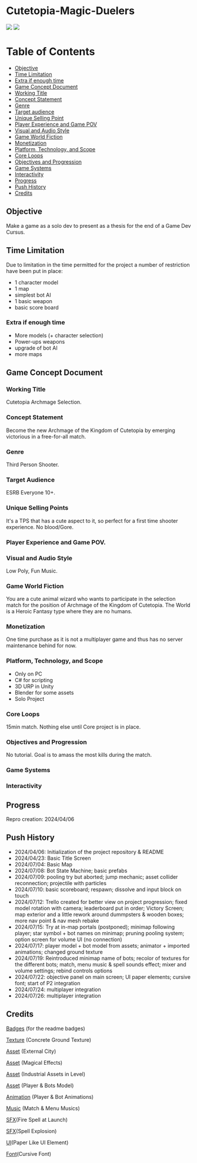 ﻿# Cutetopia-Magic-Duelers
![](https://img.shields.io/badge/Project-NotReady-red)
![](https://img.shields.io/badge/GCD-Incomplete-yellow)

# Table of Contents
- [Objective](#Objective)
- [Time Limitation](#TimeLimitation)
- [Extra if enough time](#Extra)
- [Game Concept Document](#GCD)
- [Working Title](#Title)
- [Concept Statement](#Concept)
- [Genre](#Genre)
- [Target audience](#Target)
- [Unique Selling Point](#Sell)
- [Player Experience and Game POV](#POV)
- [Visual and Audio Style](#Style)
- [Game World Fiction](#World)
- [Monetization](#Money)
- [Platform, Technology, and Scope](#PTS)
- [Core Loops](#Loop)
- [Objectives and Progression](#Obj)
- [Game Systems](#Syst)
- [Interactivity](#Int)
- [Progress](#Progress)
- [Push History](#History)
- [Credits](#Credits)

<a id="Objective"></a>
## Objective
Make a game as a solo dev to present as a thesis for the end of a Game Dev Cursus.

<a id="TimeLimitation"></a>
## Time Limitation
Due to limitation in the time permitted for the project a number of restriction have been put in place:
+ 1 character model
+ 1 map
+ simplest bot AI
+ 1 basic weapon
+ basic score board

<a id="Extra"></a>
### Extra if enough time
+ More models (+ character selection)
+ Power-ups weapons
+ upgrade of bot AI
+ more maps

<a id="GCD"></a>
## Game Concept Document
<a id="Title"></a>
### Working Title
  Cutetopia Archmage Selection.
  
<a id="Concept"></a>
### Concept Statement
  Become the new Archmage of the Kingdom of Cutetopia by emerging victorious in a free-for-all match.
  
<a id="Genre"></a>
### Genre
  Third Person Shooter.
  
<a id="Target"></a>
### Target Audience
  ESRB Everyone 10+.
  
<a id="Sell"></a>
### Unique Selling Points
  It's a TPS that has a cute aspect to it, so perfect for a first time shooter experience. No blood/Gore.
  
<a id="POV"></a>
### Player Experience and Game POV.
    
<a id="Style"></a>
### Visual and Audio Style
  Low Poly, Fun Music.
  
<a id="World"></a>
### Game World Fiction
  You are a cute animal wizard who wants to participate in the selection match for the position of Archmage of the Kingdom of Cutetopia. The World is a Heroic Fantasy type where they are no humans.
  
<a id="Money"></a>
### Monetization
  One time purchase as it is not a multiplayer game and thus has no server maintenance behind for now.
  
<a id="PTS"></a>
### Platform, Technology, and Scope
+ Only on PC
+ C# for scripting
+ 3D URP in Unity 
+ Blender for some assets
+ Solo Project
  
<a id="Loop"></a>
### Core Loops
  15min match. Nothing else until Core project is in place.
  
<a id="Obj"></a>
### Objectives and Progression
  No tutorial. Goal is to amass the most kills during the match.
  
<a id="Syst"></a>
### Game Systems

<a id="Int"></a>
### Interactivity

<a id="Progress"></a>
## Progress
Repro creation: 2024/04/06

<a id="History"></a>
## Push History
+ 2024/04/06: Initialization of the project repository & README
+ 2024/04/23: Basic Title Screen
+ 2024/07/04: Basic Map
+ 2024/07/08: Bot State Machine; basic prefabs
+ 2024/07/09: pooling try but aborted; jump mechanic; asset collider reconnection; projectile with particles
+ 2024/07/10: basic scoreboard; respawn; dissolve and input block on touch
+ 2024/07/12: Trello created for better view on project progression; fixed model rotation with camera; leaderboard put in order; Victory Screen; map exterior and a little rework around dummpsters & wooden boxes; more nav point & nav mesh rebake
+ 2024/07/15: Try at in-map portals (postponed); minimap following player; star symbol + bot names on minimap; pruning pooling system; option screen for volume UI (no connection)
+ 2024/07/17: player model + bot model from assets; animator + imported animations; changed ground texture
+ 2024/07/19: Reintroduced minimap name of bots; recolor of textures for the different bots; match, menu music & spell sounds effect; mixer and volume settings; rebind controls options
+ 2024/07/22: objective panel on main screen; UI paper elements; cursive font; start of P2 integration
+ 2024/07/24: multiplayer integration
+ 2024/07/26: multiplayer integration



<a id="Credits"></a>
## Credits

[Badges](https://shields.io/) (for the readme badges)

[Texture](https://ambientcg.com/) (Concrete Ground Texture)

[Asset](https://kenney.nl/assets/city-kit-commercial) (External City)

[Asset](https://assetstore.unity.com/packages/vfx/particles/spells/magic-effects-free-247933) (Magical Effects)

[Asset](https://assetstore.unity.com/packages/3d/environments/industrial/rpg-fps-game-assets-for-pc-mobile-industrial-set-v2-0-86679) (Industrial Assets in Level)

[Asset](https://assetstore.unity.com/packages/3d/characters/humanoids/lowpoly-survival-character-rio-273074) (Player & Bots Model)

[Animation](https://www.mixamo.com/#/) (Player & Bot Animations)

[Music](https://incompetech.com/music/royalty-free/music.html) (Match & Menu Musics)

[SFX](https://opengameart.org/content/80-cc0-rpg-sfx)(Fire Spell at Launch)

[SFX](https://opengameart.org/content/2-high-quality-explosions)(Spell Explosion)

[UI](https://humblepixel.itch.io/pocket-inventory-series-5-player-status)(Paper Like UI Element)

[Font](https://www.1001fonts.com/cursive-fonts.html)(Cursive Font)